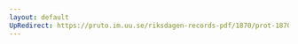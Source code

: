 ```yaml
---
layout: default
UpRedirect: https://pruto.im.uu.se/riksdagen-records-pdf/1870/prot-1870--fk--217/prot-1870--fk--217_003.pdf
---
```

